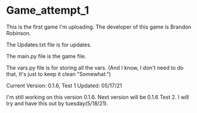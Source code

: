 # Game_attempt_1
This is the first game I'm uploading.
The developer of this game is Brandon Robinson.

The Updates.txt file is for updates.

The main.py file is the game file.

The vars.py file is for storing all the vars.
(And I know, I don't need to do that, It's just to keep it clean "Somewhat.")


Current Version: 0.1.6, Test 1
Updated: 05/17/21

I'm still working on this version 0.1.6. Next version will be 0.1.6 Test 2. I will try and have this out by tuesday(5/18/21).
